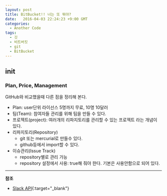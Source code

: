 ```yaml
---
layout: post
title: BitBucket!! 너는 또 뭐야?
date:   2016-04-03 22:24:23 +9:00 GMT
categories: 
  - Another Code
tags: 
  - 깃
  - 비트버킷
  - git
  - BitBucket
---
```


## init

### Plan, Price, Management

GitHub와 비교했을때 다른 점을 정리해 본다.

* Plan: user단위 라이선스 5명까지 무료, 10명 10달러
* 팀(Team): 참여자들 관리를 위해 팀을 만들 수 있다.
* 프로젝트(project): 여러개의 리파지토리를 관리할 수 있는 프로젝트 라는 개념이 있다.
* 리파지토리(Repository)
    - git 또는 mercurial로 만들수 있다. 
    - github등에서 import할 수 있다.
* 이슈관리(Issue Track)
    - repository별로 관리 가능
    - repository 설정에서 사용: true해 줘야 한다. 기본은 사용안함으로 되어 있다.

---

**참조**

* [Slack API](https://api.slack.com){:target="_blank"}
